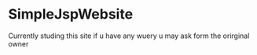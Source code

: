 SimpleJspWebsite
================
Currently studing this site if u have any wuery u may ask form the orirginal owner
